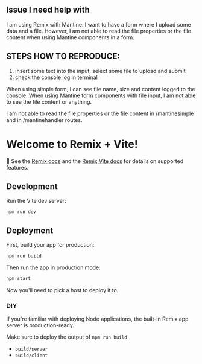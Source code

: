 ## Issue I need help with

I am using Remix with Mantine. I want to have a form where I upload some data and a file. However, I am not able to read the file properties or the file content when using Mantine components in a form.

## STEPS HOW TO REPRODUCE:

1. insert some text into the input, select some file to upload and submit
2. check the console log in terminal
      
When using simple form, I can see file name, size and content logged to the console.
When using Mantine form components with file input, I am not able to see the file content or anything.
      
I am not able to read the file properties or the file content in /mantinesimple and in /mantinehandler routes.

# Welcome to Remix + Vite!

📖 See the [Remix docs](https://remix.run/docs) and the [Remix Vite docs](https://remix.run/docs/en/main/future/vite) for details on supported features.

## Development

Run the Vite dev server:

```shellscript
npm run dev
```

## Deployment

First, build your app for production:

```sh
npm run build
```

Then run the app in production mode:

```sh
npm start
```

Now you'll need to pick a host to deploy it to.

### DIY

If you're familiar with deploying Node applications, the built-in Remix app server is production-ready.

Make sure to deploy the output of `npm run build`

- `build/server`
- `build/client`
